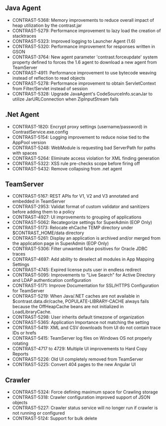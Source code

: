 <!--
title: "Contrast 3.1.9 Release Notes - August 17, 2015"
description: "Contrast 3.1.9 Release Notes - August 17, 2015"
tags: "3.1.9 August Release Notes"
-->

## Java Agent
* CONTRAST-5368: Memory improvements to reduce overall impact of heap utilization by the contrast.jar
* CONTRAST-5279: Performance improvement to lazy load the creation of stacktraces
* CONTRAST-5323: Improved logging to Launcher Agent (1.6)
* CONTRAST-5320: Performance improvement for responses written in GSON
* CONTRAST-3764: New agent parameter 'contrast.forceupdate' system property defined to forces the 1.6 agent to download a new agent from TeamServer
* CONTRAST-4911: Performance improvement to use bytecode weaving instead of reflection to read objects
* CONTRAST-5278: Performance improvement to obtain ServletContext from Filter/Servlet instead of session
* CONTRAST-5328: Upgrade JavaAgent's CodeSourceInfo.scanJar to utilize JarURLConnection when ZipInputStream fails

## .Net Agent
* CONTRAST-1820: Encrypt proxy settings (username/password) in ContrastService.exe.config
* CONTRAST-5154: Logging improvement to reduce noise tied to the AppPool version
* CONTRAST-5248: WebModule is requesting bad ServerPath for paths with spaces
* CONTRAST-5264: Eliminate access violation for XML finding generation
* CONTRAST-5322: XSS rule pre-checks scope before firing off
* CONTRAST-5432: Remove collapsing from .net agent

## TeamServer
* CONTRAST-5167: REST APIs for V1, V2 and V3 annotated and embedded in TeamServer
* CONTRAST-2953: Validat format of custom validator and sanitizers before adding them to a policy
* CONTRAST-4927: UI improvements to grouping of applications
* CONTRAST-5062: Recategorize settings for SuperAdmin (EOP Only)
* CONTRAST-5173: Relocate ehCache TEMP directory under $CONTRAST_HOME/data directory
* CONTRAST-5261: Display an application is archived and/or merged from the application page in SuperAdmin (EOP Only)
* CONTRAST-5306: Filter unwanted false positives for Oracle JDBC traces
* CONTRAST-4697: Add ability to deselect all modules in App Mapping Settings
* CONTRAST-4745: Expired license puts user in endless redirect
* CONTRAST-5095: Improvements to "Live Search" for Active Directory and LDAP authentication configuration
* CONTRAST-5171: Improve Documentation for SSL/HTTPS Configuration for TeamServer
* CONTRAST-5219: When Java/.NET caches are not available in $contrast.data.dir/cache, POPULATE-LIBRARY-CACHE always fails because the OffHeapCache beans are not initialized in LoadLibraryCache.
* CONTRAST-5298: User inherits default timezone of organization
* CONTRAST-5365: Application Importance not matching the setting
* CONTRAST-5419: XML and CSV downloads from UI do not contain trace IDs or hrefs
* CONTRAST-5415: TeamServer log files on Windows OS not properly rotating
* CONTRAST-4717 to 4729: Multiple UI improvements to Hard Copy Reports
* CONTRAST-5226: Old UI completely removed from TeamServer
* CONTRAST-5225: Convert 404 pages to the new Angular UI

## Crawler
* CONTRAST-5324: Force defining maximum space for Crawling storage
* CONTRAST-5318: Crawler configuration improved support of JSON objects
* CONTRAST-5227: Crawler status service will no longer run if crawler is not running or configured
* CONTRAST-5124: Support for bulk delete


